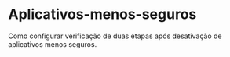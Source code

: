 # Aplicativos-menos-seguros
Como configurar verificação de duas etapas após desativação de aplicativos menos seguros.
